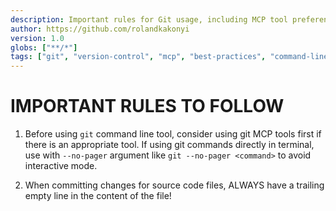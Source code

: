 ```yaml
---
description: Important rules for Git usage, including MCP tool preferences and command line best practices.
author: https://github.com/rolandkakonyi
version: 1.0
globs: ["**/*"]
tags: ["git", "version-control", "mcp", "best-practices", "command-line"]
---
```


# IMPORTANT RULES TO FOLLOW
1. Before using `git` command line tool, consider using git MCP tools first if there is an appropriate tool. If using git commands directly in terminal, use with `--no-pager` argument like `git --no-pager <command>` to avoid interactive mode.

2. When committing changes for source code files, ALWAYS have a trailing empty line in the content of the file!
